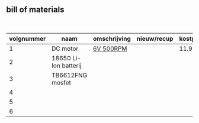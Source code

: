 ## bill of materials
<br />

|volgnummer|naam|omschrijving|nieuw/recup|kostprijs/stuk|aantal|subtotaal|
|----------|----|------------|-----------|---------|------|---------|
|         1| DC motor                       |  [6V 500RPM ](https://www.amazon.com/Greartisan-500RPM-Torque-Reduction-Gearbox/dp/B07FVRL4SW/ref=sr_1_3_sspa?keywords=dc%2Bmotor%2B6v&sr=8-3-spons&sp_csd=d2lkZ2V0TmFtZT1zcF9hdGY&th=1)          |           |  11.99euro          |  2    |    23.98euro     |
|         2|    18650 Li-Ion batterij       |                      |           |                    |  2    |                  |
|         3|    TB6612FNG mosfet            |                      |           |                    |  1    |                  |
|         4|                                |                      |           |                    |       |                  |
|         5|                                |                      |           |                    |       |                  |
|         6|                                |                      |           |                    |       |                  |

